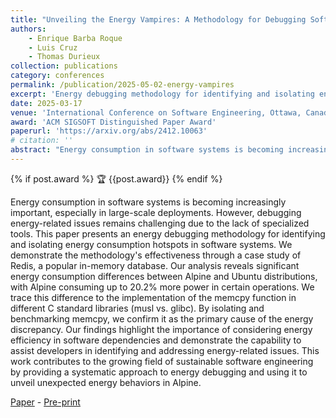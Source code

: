 ```yaml
---
title: "Unveiling the Energy Vampires: A Methodology for Debugging Software Energy Consumption"
authors:
    - Enrique Barba Roque
    - Luis Cruz
    - Thomas Durieux
collection: publications
category: conferences
permalink: /publication/2025-05-02-energy-vampires
excerpt: 'Energy debugging methodology for identifying and isolating energy consumption hotspots in software systems, with Alpine consuming up to 20.2% more power than Ubuntu in certain operations.'
date: 2025-03-17
venue: 'International Conference on Software Engineering, Ottawa, Canada'
award: 'ACM SIGSOFT Distinguished Paper Award'
paperurl: 'https://arxiv.org/abs/2412.10063'
# citation: ''
abstract: "Energy consumption in software systems is becoming increasingly important, especially in large-scale deployments. However, debugging energy-related issues remains challenging due to the lack of specialized tools. This paper presents an energy debugging methodology for identifying and isolating energy consumption hotspots in software systems. We demonstrate the methodology's effectiveness through a case study of Redis, a popular in-memory database. Our analysis reveals significant energy consumption differences between Alpine and Ubuntu distributions, with Alpine consuming up to 20.2% more power in certain operations. We trace this difference to the implementation of the memcpy function in different C standard libraries (musl vs. glibc). By isolating and benchmarking memcpy, we confirm it as the primary cause of the energy discrepancy. Our findings highlight the importance of considering energy efficiency in software dependencies and demonstrate the capability to assist developers in identifying and addressing energy-related issues. This work contributes to the growing field of sustainable software engineering by providing a systematic approach to energy debugging and using it to unveil unexpected energy behaviors in Alpine."
---
```


{% if post.award %}
      <span class="award-badge">🏆 {{post.award}}</span>
{% endif %}

Energy consumption in software systems is becoming increasingly important, especially in large-scale deployments. However, debugging energy-related issues remains challenging due to the lack of specialized tools. This paper presents an energy debugging methodology for identifying and isolating energy consumption hotspots in software systems. We demonstrate the methodology's effectiveness through a case study of Redis, a popular in-memory database. Our analysis reveals significant energy consumption differences between Alpine and Ubuntu distributions, with Alpine consuming up to 20.2% more power in certain operations. We trace this difference to the implementation of the memcpy function in different C standard libraries (musl vs. glibc). By isolating and benchmarking memcpy, we confirm it as the primary cause of the energy discrepancy. Our findings highlight the importance of considering energy efficiency in software dependencies and demonstrate the capability to assist developers in identifying and addressing energy-related issues. This work contributes to the growing field of sustainable software engineering by providing a systematic approach to energy debugging and using it to unveil unexpected energy behaviors in Alpine.

[Paper](https://ieeexplore.ieee.org/document/11029858) - [Pre-print](https://arxiv.org/abs/2412.10063)
